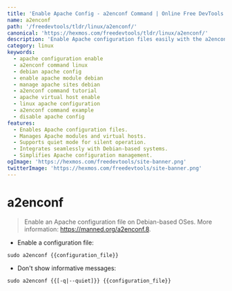 ```yaml
---
title: 'Enable Apache Config - a2enconf Command | Online Free DevTools by Hexmos'
name: a2enconf
path: '/freedevtools/tldr/linux/a2enconf/'
canonical: 'https://hexmos.com/freedevtools/tldr/linux/a2enconf/'
description: 'Enable Apache configuration files easily with the a2enconf command. Manage Apache modules and virtual hosts efficiently on Debian-based systems. Free online tool, no registration required.'
category: linux
keywords:
  - apache configuration enable
  - a2enconf command linux
  - debian apache config
  - enable apache module debian
  - manage apache sites debian
  - a2enconf command tutorial
  - apache virtual host enable
  - linux apache configuration
  - a2enconf command example
  - disable apache config
features:
  - Enables Apache configuration files.
  - Manages Apache modules and virtual hosts.
  - Supports quiet mode for silent operation.
  - Integrates seamlessly with Debian-based systems.
  - Simplifies Apache configuration management.
ogImage: 'https://hexmos.com/freedevtools/site-banner.png'
twitterImage: 'https://hexmos.com/freedevtools/site-banner.png'
---
```


# a2enconf

> Enable an Apache configuration file on Debian-based OSes.
> More information: <https://manned.org/a2enconf.8>.

- Enable a configuration file:

`sudo a2enconf {{configuration_file}}`

- Don't show informative messages:

`sudo a2enconf {{[-q|--quiet]}} {{configuration_file}}`
